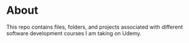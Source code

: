 # About

This repo contains files, folders, and projects associated with different software development courses I am taking on Udemy.
